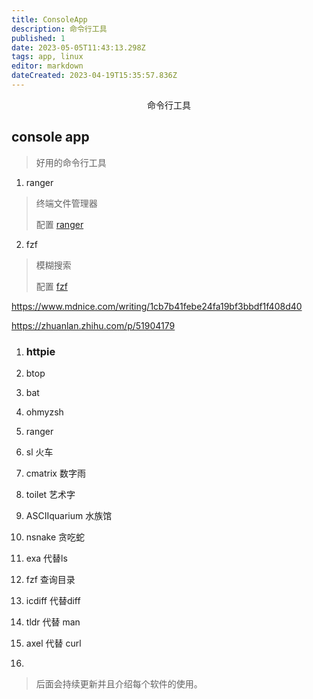 ```yaml
---
title: ConsoleApp
description: 命令行工具
published: 1
date: 2023-05-05T11:43:13.298Z
tags: app, linux
editor: markdown
dateCreated: 2023-04-19T15:35:57.836Z
---
```


<center>命令行工具</center>


##  console app

>  好用的命令行工具


1. ranger

> 终端文件管理器
> 
> 配置 [ranger](https://www.zssnp.top/2021/06/03/ranger/)


2. fzf

> 模糊搜索
> 
> 配置 [fzf](https://www.zssnp.top/2021/06/03/ranger/)



https://www.mdnice.com/writing/1cb7b41febe24fa19bf3bbdf1f408d40

https://zhuanlan.zhihu.com/p/51904179

1. ### httpie

2. btop
3. bat 
4. ohmyzsh
5. ranger
6. sl 火车
7. cmatrix 数字雨
8. toilet  艺术字
9. ASCIIquarium 水族馆
10. nsnake 贪吃蛇
11. exa 代替ls
12. fzf 查询目录
13. icdiff  代替diff
14. tldr 代替 man
15. axel 代替 curl
16. 


> 后面会持续更新并且介绍每个软件的使用。











